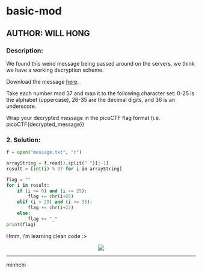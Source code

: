 # basic-mod
## AUTHOR: WILL HONG

### Description:
We found this weird message being passed around on the servers, we think we have a working decryption scheme.

Download the message [here]("https://artifacts.picoctf.net/c/129/message.txt").

Take each number mod 37 and map it to the following character set: 0-25 is the alphabet (uppercase), 26-35 are the decimal digits, and 36 is an underscore.

Wrap your decrypted message in the picoCTF flag format (i.e. picoCTF{decrypted_message})

### 2. Solution:
```py
f = open("message.txt", "r")

arrayString = f.read().split(" ")[:-1]
result = [int(i) % 37 for i in arrayString]

flag = ""
for i in result:
    if (i >= 0) and (i <= 25):
        flag += chr(i+65)
    elif (i > 25) and (i <= 35):
        flag += chr(i+22)
    else:
        flag += "_"
print(flag)
```
Hmm, i'm learning clean code :>

<p align="center">
  <img src="https://media.giphy.com/media/l3q2K5jinAlChoCLS/giphy.gif" />
</p>

---

minhchi
